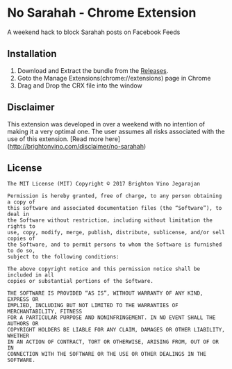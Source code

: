 # No Sarahah - Chrome Extension
A weekend hack to block Sarahah posts on Facebook Feeds

## Installation
1) Download and Extract the bundle from the [Releases](https://github.com/brightonvino/nosarahah/releases).
2) Goto the Manage Extensions(chrome://extensions) page in Chrome
3) Drag and Drop the CRX file into the window

## Disclaimer
This extension was developed in over a weekend with no intention of making it a very optimal one. The user assumes all risks associated with the use of this extension. [Read more here] (http://brightonvino.com/disclaimer/no-sarahah)

## License

    The MIT License (MIT) Copyright © 2017 Brighton Vino Jegarajan

    Permission is hereby granted, free of charge, to any person obtaining a copy of
    this software and associated documentation files (the “Software”), to deal in
    the Software without restriction, including without limitation the rights to
    use, copy, modify, merge, publish, distribute, sublicense, and/or sell copies of
    the Software, and to permit persons to whom the Software is furnished to do so,
    subject to the following conditions:

    The above copyright notice and this permission notice shall be included in all
    copies or substantial portions of the Software.

    THE SOFTWARE IS PROVIDED “AS IS”, WITHOUT WARRANTY OF ANY KIND, EXPRESS OR
    IMPLIED, INCLUDING BUT NOT LIMITED TO THE WARRANTIES OF MERCHANTABILITY, FITNESS
    FOR A PARTICULAR PURPOSE AND NONINFRINGEMENT. IN NO EVENT SHALL THE AUTHORS OR
    COPYRIGHT HOLDERS BE LIABLE FOR ANY CLAIM, DAMAGES OR OTHER LIABILITY, WHETHER
    IN AN ACTION OF CONTRACT, TORT OR OTHERWISE, ARISING FROM, OUT OF OR IN
    CONNECTION WITH THE SOFTWARE OR THE USE OR OTHER DEALINGS IN THE SOFTWARE.
